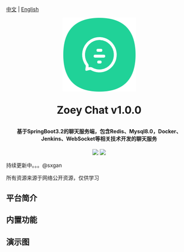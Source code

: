 [中文](README.md) | [English](README.en.md)
<p align="center">
	<img width="200px" height="200px" alt="logo" src="./doc/public/images/chat_logo.png">
</p>
<h1 align="center" style="margin: 30px 0 30px; font-weight: bold;">Zoey Chat v1.0.0</h1>
<h4 align="center">基于SpringBoot3.2的聊天服务端，包含Redis、Mysql8.0，Docker、Jenkins、WebSocket等相关技术开发的聊天服务</h4>
<p align="center">
	<a href="https://gitee.com/sxgan/zoey-chat-boot"><img src="https://img.shields.io/badge/Zoey Chat-v1.0.0-brightgreen.svg"></a>
	<a href="https://gitee.com/sxgan/zoey-chat-boot/raw/master/LICENSE"><img src="https://img.shields.io/badge/LICENSE-MIT License-red.svg"></a>
</p>
持续更新中。。。@sxgan

所有资源来源于网络公开资源，仅供学习

## 平台简介

## 内置功能

## 演示图
